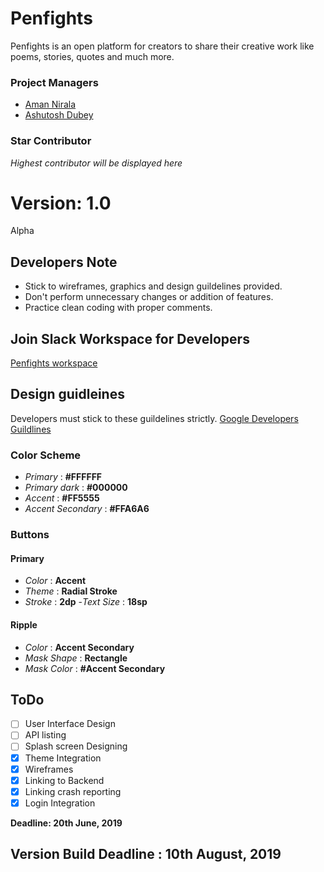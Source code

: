 # Penfights
Penfights is an open platform for creators to share their creative work like poems, stories, quotes and much more.

### Project Managers
- [Aman Nirala](https://www.github.com/amannirala13)
- [Ashutosh Dubey](https://www.github.com/idkashutosh)

### Star Contributor
_Highest contributor will be displayed here_


# Version: __1.0__
Alpha

## Developers Note
- Stick to wireframes, graphics and design guildelines provided. 
- Don't perform unnecessary changes or addition of features. 
- Practice clean coding with proper comments.

## Join Slack Workspace for Developers
[Penfights workspace](https://join.slack.com/t/as-dev-workspace/shared_invite/enQtNjUzMDI0NjY0MzIxLWFmYzk3MzlmYmE5MWVjNDc5YjI4NzY0NDlhYzUzMWEzZjNjNjI1ZWFhZDgxMzY5MmNkMTZmYmMxODJiZTNkNDY)

## Design guidleines
Developers must stick to these guildelines strictly. [Google Developers Guildlines](https://material.io/develop/android/) 
### Color Scheme
- _Primary_ : __#FFFFFF__
- _Primary dark_ : __#000000__
- _Accent_ : __#FF5555__
- _Accent Secondary_ : __#FFA6A6__
### Buttons
#### Primary
- _Color_ : __Accent__
- _Theme_ : __Radial Stroke__
- _Stroke_ : __2dp__
-_Text Size_ : __18sp__ 
#### Ripple
- _Color_ : __Accent Secondary__
- _Mask Shape_ : __Rectangle__
- _Mask Color_ : __#Accent Secondary__

## ToDo
- [ ] User Interface Design
- [ ] API listing
- [ ] Splash screen Designing
- [x] Theme Integration
- [x] Wireframes
- [x] Linking to Backend
- [x] Linking crash reporting
- [x] Login Integration

__Deadline: 20th June, 2019__

## Version Build Deadline : 10th August, 2019

